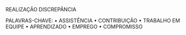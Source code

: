 REALIZAÇÃO
DISCREPÂNCIA

PALAVRAS-CHAVE:
• ASSISTÊNCIA
• CONTRIBUIÇÃO
• TRABALHO EM EQUIPE
• APRENDIZADO
• EMPREGO
• COMPROMISSO